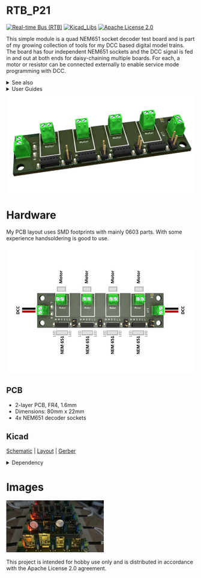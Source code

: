 # RTB_P21
[![Real-time Bus (RTB)](https://img.shields.io/badge/RTB_Project-FF6699)](https://www.rtb4dcc.de)
[![Kicad_Libs](https://img.shields.io/badge/Kicad_Libs-29C7FF)](https://github.com/git4dcc/RTB_SamacSys)
[![Apache License 2.0](https://img.shields.io/badge/license-Apache%20License%202.0-lightgray)](https://www.apache.org/licenses/LICENSE-2.0)

This simple module is a quad NEM651 socket decoder test board and is part of my growing collection of tools for my DCC based digital model trains. The board has four independent NEM651 sockets and the DCC signal is fed in and out at both ends for daisy-chaining multiple boards. For each, a motor or resistor can be connected externally to enable service mode programming with DCC.

<details>
<summary>See also</summary>

- [RTB_P24](https://github.com/git4dcc/RTB_P24)

</details>

<details>
<summary>User Guides</summary>

- User Guide - DE (to be done)
- User Guide - EN (to be done)

</details>

<img src=supplemental/images/P21_main.jpg>

# Hardware
My PCB layout uses SMD footprints with mainly 0603 parts. With some experience handsoldering is good to use.

<img src=supplemental/images/P21_top_connect.jpg>

## PCB
- 2-layer PCB, FR4, 1.6mm
- Dimensions: 80mm x 22mm
- 4x NEM651 decoder sockets

## Kicad
[Schematic](doc/P21_schematic.pdf) | [Layout](doc/P21_layout.pdf) | [Gerber](gerber/P21_0.zip)

<details>
<summary>Dependency</summary>
<br>

:yellow_circle: Requires my Kicad project library [RTB_SamacSys](https://github.com/git4dcc/RTB_SamacSys) in the same directory tree.

</details>

# Images
<img src=supplemental/images/P21_usecase.jpg width=260>

This project is intended for hobby use only and is distributed in accordance with the Apache License 2.0 agreement.
